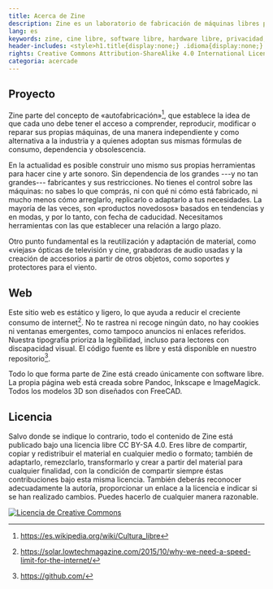 ```yaml
---
title: Acerca de Zine
description: Zine es un laboratorio de fabricación de máquinas libres para capturar sonidos e imágenes, con acceso abierto a la documentación de su diseño. También encontrarás pequeñas notas sobre la relación —de dependencia— entre la tecnología, la técnica y el arte sonoro y cinematográfico. <hr class="descripcion">
lang: es
keywords: zine, cine libre, software libre, hardware libre, privacidad, tecnología libre, autonomia digital, magic lantern, coreboot, libreboot, thinkpad, EM272
header-includes: <style>h1.title{display:none;} .idioma{display:none;} a.seleccion.acerca::before{content:"➞ "; font-weight:bolder;}</style>
rights: Creative Commons Attribution-ShareAlike 4.0 International License
categoria: acercade
---
```


## Proyecto

Zine parte del concepto de «autofabricación»[^1], que establece la idea de que cada uno debe tener el acceso a comprender, reproducir, modificar o reparar sus propias máquinas, de una manera independiente y como alternativa a la industria y a quienes adoptan sus mismas fórmulas de consumo, dependencia y obsolescencia.

En la actualidad es posible construir uno mismo sus propias herramientas para hacer cine y arte sonoro. Sin dependencia de los grandes ---y no tan grandes--- fabricantes y sus restricciones. No tienes el control sobre las máquinas: no sabes lo que comprás, ni con qué ni cómo está fabricado, ni mucho menos cómo arreglarlo, replicarlo o adaptarlo a tus necesidades. La mayoría de las veces, son «productos novedosos» basados en tendencias y en modas, y por lo tanto, con fecha de caducidad. Necesitamos herramientas con las que establecer una relación a largo plazo.

Otro punto fundamental es la reutilización y adaptación de material, como «viejas» ópticas de televisión y cine, grabadoras de audio usadas y la creación de accesorios a partir de otros objetos, como soportes y protectores para el viento.

[^1]: https://es.wikipedia.org/wiki/Cultura_libre

## Web

Este sitio web es estático y ligero, lo que ayuda a reducir el creciente consumo de internet[^2]. No te rastrea ni recoge ningún dato, no hay cookies ni ventanas emergentes, como tampoco anuncios ni enlaces referidos. Nuestra tipografía prioriza la legibilidad, incluso para lectores con discapacidad visual. El código fuente es libre y está disponible en nuestro repositorio[^3].

[^2]: https://solar.lowtechmagazine.com/2015/10/why-we-need-a-speed-limit-for-the-internet/
[^3]: https://github.com/

Todo lo que forma parte de Zine está creado únicamente con software libre. La propia página web está creada sobre Pandoc, Inkscape e ImageMagick. Todos los modelos 3D son diseñados con FreeCAD.

## Licencia

Salvo donde se indique lo contrario, todo el contenido de Zine está publicado bajo una licencia libre CC BY-SA 4.0. Eres libre de compartir, copiar y redistribuir el material en cualquier medio o formato; también de adaptarlo, remezclarlo, transformarlo y crear a partir del material para cualquier finalidad, con la condición de compartir siempre éstas contribuciones bajo esta misma licencia. También deberás reconocer adecuadamente la autoría, proporcionar un enlace a la licencia e indicar si se han realizado cambios. Puedes hacerlo de cualquier manera razonable.

<a rel="license" href="http://creativecommons.org/licenses/by-sa/4.0/"><img alt="Licencia de Creative Commons" style="border-width:0" src="https://i.creativecommons.org/l/by-sa/4.0/88x31.png" /></a>
